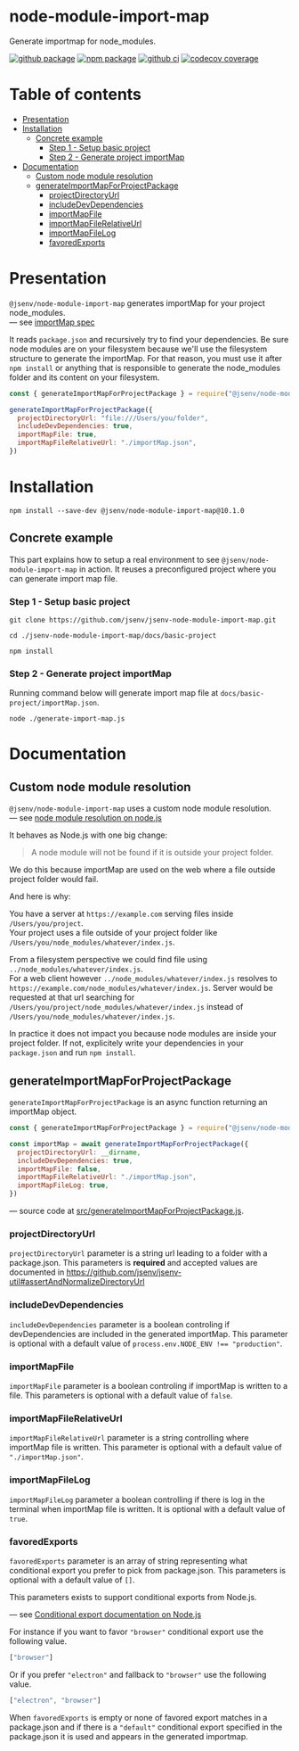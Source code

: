 # node-module-import-map

Generate importmap for node_modules.

[![github package](https://img.shields.io/github/package-json/v/jsenv/jsenv-node-module-import-map.svg?logo=github&label=package)](https://github.com/jsenv/jsenv-node-module-import-map/packages)
[![npm package](https://img.shields.io/npm/v/@jsenv/node-module-import-map.svg?logo=npm&label=package)](https://www.npmjs.com/package/@jsenv/node-module-import-map)
[![github ci](https://github.com/jsenv/jsenv-node-module-import-map/workflows/ci/badge.svg)](https://github.com/jsenv/jsenv-node-module-import-map/actions?workflow=ci)
[![codecov coverage](https://codecov.io/gh/jsenv/jsenv-node-module-import-map/branch/master/graph/badge.svg)](https://codecov.io/gh/jsenv/jsenv-node-module-import-map)

# Table of contents

- [Presentation](#Presentation)
- [Installation](#installation)
  - [Concrete example](#concrete-example)
    - [Step 1 - Setup basic project](#step-1---setup-project)
    - [Step 2 - Generate project importMap](#step-2---generate-project-importMap)
- [Documentation](#Documentation)
  - [Custom node module resolution](#custom-node-module-resolution)
  - [generateImportMapForProjectPackage](#generateImportMapForProjectPackage)
    - [projectDirectoryUrl](#projectDirectoryUrl)
    - [includeDevDependencies](#includeDevDependencies)
    - [importMapFile](#importMapFile)
    - [importMapFileRelativeUrl](#importMapFileRelativeUrl)
    - [importMapFileLog](#importMapFileLog)
    - [favoredExports](#favoredExports)

# Presentation

`@jsenv/node-module-import-map` generates importMap for your project node_modules.<br />
— see [importMap spec](https://github.com/WICG/import-maps)

It reads `package.json` and recursively try to find your dependencies. Be sure node modules are on your filesystem because we'll use the filesystem structure to generate the importMap. For that reason, you must use it after `npm install` or anything that is responsible to generate the node_modules folder and its content on your filesystem.

```js
const { generateImportMapForProjectPackage } = require("@jsenv/node-module-import-map")

generateImportMapForProjectPackage({
  projectDirectoryUrl: "file:///Users/you/folder",
  includeDevDependencies: true,
  importMapFile: true,
  importMapFileRelativeUrl: "./importMap.json",
})
```

# Installation

```console
npm install --save-dev @jsenv/node-module-import-map@10.1.0
```

## Concrete example

This part explains how to setup a real environment to see `@jsenv/node-module-import-map` in action.
It reuses a preconfigured project where you can generate import map file.

### Step 1 - Setup basic project

```console
git clone https://github.com/jsenv/jsenv-node-module-import-map.git
```

```console
cd ./jsenv-node-module-import-map/docs/basic-project
```

```console
npm install
```

### Step 2 - Generate project importMap

Running command below will generate import map file at `docs/basic-project/importMap.json`.

```console
node ./generate-import-map.js
```

# Documentation

## Custom node module resolution

`@jsenv/node-module-import-map` uses a custom node module resolution.<br />
— see [node module resolution on node.js](https://nodejs.org/api/modules.html#modules_all_together)

It behaves as Node.js with one big change:

> A node module will not be found if it is outside your project folder.

We do this because importMap are used on the web where a file outside project folder would fail.<br/>

And here is why:

You have a server at `https://example.com` serving files inside `/Users/you/project`.<br />
Your project uses a file outside of your project folder like `/Users/you/node_modules/whatever/index.js`.

From a filesystem perspective we could find file using `../node_modules/whatever/index.js`.<br />
For a web client however `../node_modules/whatever/index.js` resolves to `https://example.com/node_modules/whatever/index.js`. Server would be requested at that url searching for `/Users/you/project/node_modules/whatever/index.js` instead of `/Users/you/node_modules/whatever/index.js`.

In practice it does not impact you because node modules are inside your project folder. If not, explicitely write your dependencies in your `package.json` and run `npm install`.

## generateImportMapForProjectPackage

`generateImportMapForProjectPackage` is an async function returning an importMap object.

```js
const { generateImportMapForProjectPackage } = require("@jsenv/node-module-import-map")

const importMap = await generateImportMapForProjectPackage({
  projectDirectoryUrl: __dirname,
  includeDevDependencies: true,
  importMapFile: false,
  importMapFileRelativeUrl: "./importMap.json",
  importMapFileLog: true,
})
```

— source code at [src/generateImportMapForProjectPackage.js](./src/generateImportMapForProjectPackage.js).

### projectDirectoryUrl

`projectDirectoryUrl` parameter is a string url leading to a folder with a package.json. This parameters is **required** and accepted values are documented in https://github.com/jsenv/jsenv-util#assertAndNormalizeDirectoryUrl

### includeDevDependencies

`includeDevDependencies` parameter is a boolean controling if devDependencies are included in the generated importMap. This parameter is optional with a default value of `process.env.NODE_ENV !== "production"`.

### importMapFile

`importMapFile` parameter is a boolean controling if importMap is written to a file. This parameters is optional with a default value of `false`.

### importMapFileRelativeUrl

`importMapFileRelativeUrl` parameter is a string controlling where importMap file is written. This parameter is optional with a default value of `"./importMap.json"`.

### importMapFileLog

`importMapFileLog` parameter a boolean controlling if there is log in the terminal when importMap file is written. It is optional with a default value of `true`.

### favoredExports

`favoredExports` parameter is an array of string representing what conditional export you prefer to pick from package.json. This parameters is optional with a default value of `[]`.

This parameters exists to support conditional exports from Node.js.

— see [Conditional export documentation on Node.js](https://nodejs.org/dist/latest-v13.x/docs/api/esm.html#esm_conditional_exports)

For instance if you want to favor `"browser"` conditional export use the following value.

<!-- prettier-ignore -->
```js
["browser"]
```

Or if you prefer `"electron"` and fallback to `"browser"` use the following value.

<!-- prettier-ignore -->
```js
["electron", "browser"]
```

When `favoredExports` is empty or none of favored export matches in a package.json and if there is a `"default"` conditional export specified in the package.json it is used and appears in the generated importmap.
